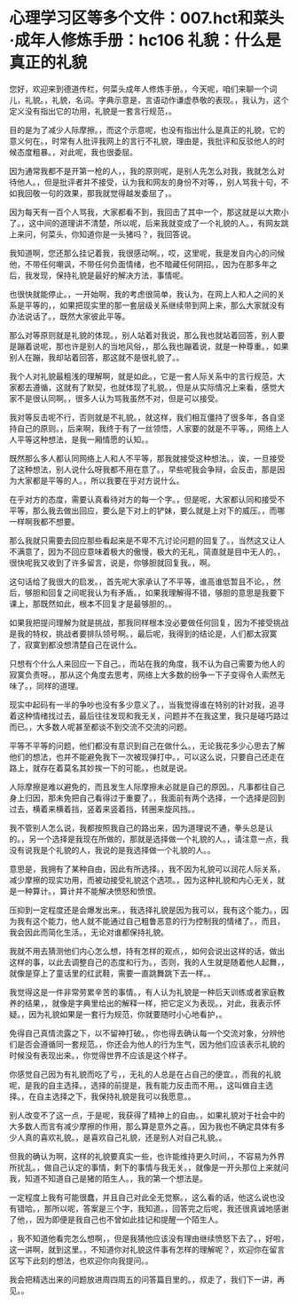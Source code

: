 # 心理学习区等多个文件：007.hct和菜头·成年人修炼手册：hc106 礼貌：什么是真正的礼貌

您好，欢迎来到德道传栏，何菜头成年人修炼手册。，今天呢，咱们来聊一个词儿，礼貌。，礼貌，名词。字典示意是，言语动作谦虚恭敬的表现。，我认为，这个定义没有指出它的功用，礼貌是一套言行规范，。

目的是为了减少人际摩擦。，而这个示意呢，也没有指出什么是真正的礼貌，它的意义何在。，时常有人批评我网上的言行不礼貌，理由是，我批评和反驳他人的时候态度粗暴。，对此呢，我也很委屈。

因为通常我都不是开第一枪的人，，我的原则呢，是别人先怎么对我，我就怎么对待他人。，但是批评者并不接受，认为我和网友的身份不对等，，别人骂我十句，不如我回敬一句的效果，那我就觉得越发委屈了，。

因为每天有一百个人骂我，大家都看不到，我回击了其中一个，那这就是以大欺小了。，这中间的道理讲不清楚，所以呢，后来我就变成了一个礼貌的人。，有网友跳上来问，何菜头，你知道你是一头猪吗？，我回答说。

我知道啊，您还那么挂记着我，我很感动啊。，哎，这里呢，我是发自内心的问候他，不带任何嘲讽，不带任何负面情绪，也不暗藏任何阴招。，因为在那多年之后，我发现，保持礼貌是最好的解决方法，事情呢。

也很快就能停止。，一开始啊，我的考虑很简单，我认为，在网上人和人之间的关系是平等的，，如果把现实里的那一套层级关系继续带到网上来，那么大家就没有办法说话了。，既然大家彼此平等。

那么对等原则就是礼貌的体现。，别人站着对我说，那么我也就站着回答，别人要是蹦着说呢，那也许是别人的当地风俗，，那么我也蹦着说，就是一种尊重。，如果别人在蹦，我却站着回答，那这就不是很礼貌了。。

我个人对礼貌最粗浅的理解啊，就是如此。，它是一套人际关系中的言行规范，大家都去遵循，这就有了默契，也就体现了礼貌。，但是从实际情况上来看，感觉大家不是很认同啊。，很多人认为骂我虽然不对，但是可以接受。

我对等反击呢不行，否则就是不礼貌。，就这样，我们相互僵持了很多年，各自坚持自己的原则。，后来啊，我终于有了一丝领悟，人家要的就是不平等。，网络上人人平等这种想法，是我一厢情愿的认知。。

既然那么多人都认同网络上人和人不平等，那我就接受这种想法。，诶，一旦接受了这种想法，别人说什么呀我都不用在意了。，早些呢我会争辩，会反击，那是因为大家都是平等的人。，所以我要在乎对方说什么。

在乎对方的态度，需要认真看待对方的每一个字。，但是呢，大家都认同和接受不平等，那么我去做出回应，要么是下对上的铲妹，要么就是上对下的威压。，而哪一样啊我都不想要。

那么我就只需要去回应那些看起来是不卑不亢讨论问题的回复了。，当然这又让人不满意了，因为不回应意味着极大的傲慢，极大的无礼，简直就是目中无人的。，很快呢我又收到了许多留言，说是，你够胆就回复我。，啊。

这句话给了我很大的启发。，首先呢大家承认了不平等，谁高谁低暂且不论。，然后，够胆和回复之间呢我认为有矛盾。，如果我理解得不错，够胆的意思是我要下课上，那既然如此，根本不回复才是最够胆的。。

如果我把提问理解为就是挑战，那我同样根本没必要做任何回复，因为不接受挑战是我的特权，挑战者要排队领号啊。，最后呢，我得到的结论是，人们都太寂寞了，寂寞到都没想清楚自己在说什么。

只想有个什么人来回应一下自己。，而站在我的角度，我不认为自己需要为他人的寂寞负责呀。，那从这个角度去思考，网络上大多数的纷争一下子变得令人索然无味了。，同样的道理。

现实中起码有一半的争吵也没有多少意义了。，当我觉得谁在特别的针对我，追寻着这种情绪找过去，最后往往发现和我无关，问题并不在我这里，我只是碰巧路过而已。，大多数人呢甚至都谈不到交流不交流的问题。

平等不平等的问题，他们都没有意识到自己在做什么。，无论我花多少心思去了解他们的想法，也并不能避免我下一次被现弹打中。，可以这么说，只要自己还走在路上，就存在着莫名其妙挨一下的可能。，也就是说。

人际摩擦是难以避免的，而且发生人际摩擦未必就是自己的原因。，凡事都往自己身上归因，那未免把自己看得过于重要了。，我面前有两个选择，一个选择是回到过去，横着来横着挡，竖着来竖着挡，转圈来旋风挡。。

我不管别人怎么说，我都按照我自己的路出来，因为道理说不通，拳头总是认的。，另一个选择是我现在所做的，那就是选择做一个礼貌的人。，请注意一点，我没有说我是个礼貌的人，我说的是我选择做一个礼貌的人。。

意思是，我拥有了某种自由，因此有所选择。，我不因为礼貌可以润花人际关系，减少摩擦的现实功用，而被动接受礼貌这个选项。，因为这种礼貌和内心无关，就是一种算计。，算计并不能解决愤怒和愤恨。

压抑到一定程度还是会爆发出来。，我选择礼貌是因为我可以，我有这个能力。，因为我有这个能力，他人就不能通过自己粗鲁恶意的行为控制我的情绪了。，而且，我会因此而简化生活。，无论对谁都保持礼貌。

我就不用去猜测他们内心怎么想，持有怎样的观点，，如何会说出这样的话，做出这样的事，以此去调整自己的态度和行为。，否则，我的人生就是随着他人起舞，，就像是穿上了童话里的红武鞋，需要一直跳舞跳下去一样。。

我觉得这是一件非常劳累辛苦的事情。，有人认为礼貌是一种后天训练或者家庭教养的结果，，就像是字典里给出的解释一样，把它定义为表现。，对此，我表示怀疑。，因为礼貌如果是一套行为规范，你就要随时小心地看护，。

免得自己真情流露之下，以不留神打破。，你也得去确认每一个交流对象，分辨他们是否会遵循同一套规范。，你还会为他人的行为生气，因为他们应该表示礼貌的时候没有表现出来。，你觉得世界不应该是这个样子。

你感觉自己因为有礼貌而吃了亏，，无礼的人总是在占自己的便宜。，而我的礼貌呢，是我的自主选择。，选择的前提是，我有能力反击而不用。，这叫做自主选择。，在自主选择之下，我保持礼貌是我可以我愿意。。

别人改变不了这一点，于是呢，我获得了精神上的自由。，如果礼貌对于社会中的大多数人而言有减少摩擦的作用，那么算是意外之喜。，因为我也不确定具体有多少人真的喜欢礼貌。，是喜欢自己礼貌，还是别人对自己礼貌。。

但我的确认为啊，这样的礼貌要真实一些，也许能维持更久时间，，不容易为外界所扰乱。，做自己认定的事情，剩下的事情与我无关。，就像是一开头那位上来就问我，知道不知道自己是猪的陌生人。，我的第一个想法是。

一定程度上我有可能很蠢，并且自己对此全无觉察。，这么看的话，他这么说也没有错哈。，那所以呢，答案是三个字，我知道。，回答完之后呢，我还很真诚地感谢了他，，因为即便是我自己也不曾如此挂记和提醒一个陌生人。

，我不知道他看完怎么想啊，，但是我猜他应该没有理由继续愤怒下去了。，好啦，这一讲啊，就到这里。，不知道你对礼貌这件事有怎样的理解呢？，欢迎你在留言区写下此刻的想法，也欢迎你向我提问。。

我会把精选出来的问题放进周四周五的问答篇目里的。，叔走了，我们下一讲，再见。。